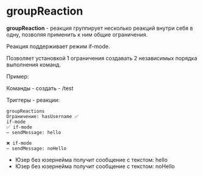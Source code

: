 # groupReaction

**groupReaction** - реакция группирует несколько реакций внутри себя в одну, позволяя применить к ним общие ограничения.

Реакция поддерживает режим if-mode.

Позволяет установкой 1 ограничения создавать 2 независимых порядка выполнения команд.

Пример:

Команды - создать - /test

Триггеры - реакции:
```
groupReactions
Ограничение: hasUsername ✅
if-mode
✅ if-mode
— sendMessage: hello

❌ if-mode
— sendMessage: noHello
```
* Юзер без юзернейма получит сообщение с текстом: hello
* Юзер без юзернейма получит сообщение с текстом: noHello

